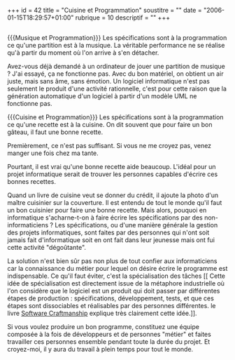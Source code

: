 +++
id = 42
title = "Cuisine et Programmation"
soustitre = ""
date = "2006-01-15T18:29:57+01:00"
rubrique = 10
descriptif = ""
+++

<h2></h2>
{{{Musique et Programmation}}}
Les spécifications sont à la programmation ce qu'une partition est à la musique. La véritable performance ne se réalise qu'à partir du moment où l'on arrive à s'en détacher.

Avez-vous déjà demandé à un ordinateur de jouer une partition de musique ? J'ai essayé, ça ne fonctionne pas. Avec du bon matériel, on obtient un air juste, mais sans âme, sans émotion. Un logiciel informatique n'est pas seulement le produit d'une activité rationnelle, c'est pour cette raison que la génération automatique d'un logiciel à partir d'un modèle UML ne fonctionne pas.

{{{Cuisine et Programmation}}}
Les spécifications sont à la programmation ce qu'une recette est à la cuisine. On dit souvent que pour faire un bon gâteau, il faut une bonne recette. 

Premièrement, ce n'est pas suffisant. Si vous ne me croyez pas, venez manger une fois chez ma tante.

Pourtant, il est vrai qu'une bonne recette aide beaucoup. L'idéal pour un projet informatique serait de trouver les personnes capables d'écrire ces bonnes recettes. 

Quand un livre de cuisine veut se donner du crédit, il ajoute la photo d'un maître cuisinier sur la couverture. Il est entendu de tout le monde qu'il faut un bon cuisinier pour faire une bonne recette. 
Mais alors, pouquoi en informatique s'acharne-t-on à faire écrire les spécifications par des non-informaticiens ? Les spécifications, ou d'une manière générale la gestion des projets informatiques, sont faites par des personnes qui n'ont soit jamais fait d'informatique soit en ont fait dans leur jeunesse mais ont fui cette activité "dégoûtante".

La solution n'est bien sûr pas non plus de tout confier aux informaticiens car la connaissance du métier pour lequel on désire écrire le programme est indispensable. Ce qu'il faut éviter, c'est la spécialisation des tâches [[ Cette idée de spécialisation est directement issue de la métaphore industrielle où l'on considère que le logiciel est un produit qui doit passer par différentes étapes de production : spécifications, développement, tests, et que ces étapes sont dissociables et réalisables par des personnes différentes. le livre [Software Craftmanship](../article_1) explique très clairement cette idée.]].

Si vous voulez produire un bon programme, constituez une équipe composée à la fois de développeurs et de personnes "métier" et faites travailler ces personnes ensemble pendant toute la durée du projet. Et croyez-moi, il y aura du travail à plein temps pour tout le monde.